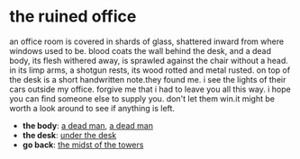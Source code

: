 # the ruined office

an office room is covered in shards of glass, shattered inward from where windows used to be. blood coats the wall behind the desk, and a dead body, its flesh withered away, is sprawled against the chair without a head. in its limp arms, a shotgun rests, its wood rotted and metal rusted. on top of the desk is a short handwritten note.<span class='doc'>they found me. i see the lights of their cars outside my office. forgive me that i had to leave you all this way. i hope you can find someone else to supply you. don't let them win.</span>it might be worth a look around to see if anything is left.

- **the body**: [a dead man](a-dead-man-60k5um.md), [a dead man](a-dead-man-N1fxbts.md)
- **the desk**: [under the desk](under-the-desk-jw4x17.md)
- **go back**: [the midst of the towers](the-midst-of-the-towers-lxsdpw.md)
